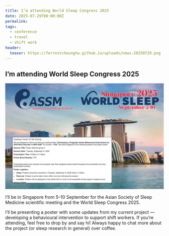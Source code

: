 ```yaml
---
title: I’m attending World Sleep Congress 2025
date: 2025-07-29T00:00:00Z
permalink:
tags:
  - conference
  - travel
  - shift work
header:
  teaser: https://forrestcheungtw.github.io/uploads/news-20250729.png
---
```

## I’m attending World Sleep Congress 2025

![](/uploads/news-20250729.png)

I’ll be in Singapore from 5–10 September for the Asian Society of Sleep Medicine scientific meeting and the World Sleep Congress 2025.

I’ll be presenting a poster with some updates from my current project — developing a behavioural intervention to support shift workers. If you’re attending, feel free to drop by and say hi! Always happy to chat more about the project (or sleep research in general) over coffee.